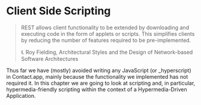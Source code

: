 # Client Side Scripting

> REST allows client functionality to be extended by downloading and executing code in the form of applets or scripts. This simplifies clients by reducing the number of features required to be pre-implemented.
> 
> ℄ Roy Fielding, Architectural Styles and the Design of Network-based Software Architectures

Thus far we have (mostly) avoided writing any JavaScript (or \_hyperscript) in Contact.app, mainly because the functionality we implemented has not required it. In this chapter we are going to look at scripting and, in particular, hypermedia-friendly scripting within the context of a Hypermedia-Driven Application.